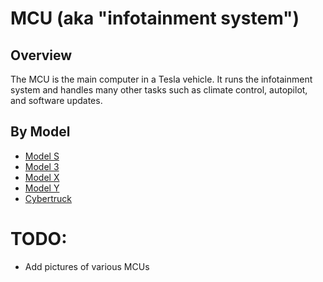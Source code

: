 # MCU (aka "infotainment system")

## Overview

The MCU is the main computer in a Tesla vehicle. It runs the infotainment system
and handles many other tasks such as climate control, autopilot, and software
updates.

## By Model

- [Model S](model-s-mcu.md)
- [Model 3](model-3-mcu.md)
- [Model X](model-x-mcu.md)
- [Model Y](model-y-mcu.md)
- [Cybertruck](cybertruck-mcu.md)

# TODO:

- Add pictures of various MCUs
